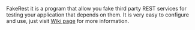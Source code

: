 FakeRest it is a program that allow you fake third party REST services for testing your application that depends on them. It is very easy to configure and use, just visit [Wiki page](https://github.com/KastorDriver/FakeRest/wiki) for more information.

